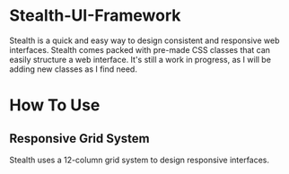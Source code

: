 # Stealth-UI-Framework
Stealth is a quick and easy way to design consistent and responsive web interfaces. Stealth comes packed with pre-made CSS classes that can easily structure a web interface. It's still a work in progress, as I will be adding new classes as I find need.

# How To Use
## Responsive Grid System
Stealth uses a 12-column grid system to design responsive interfaces.
<code>
  <div class="section group">
    <div class="col col-6"></div>
    <div class="col col-6"></div>
  </div>
</code>
